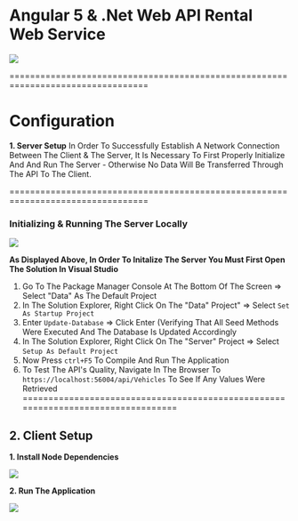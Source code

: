 # Angular 5 & .Net Web API Rental Web Service

![](https://github.com/YoniProbeh/RentalAPI/blob/master/Client/src/img/overview-min.gif?raw=true)

=================================================================================
# Configuration

**1. Server Setup**
In Order To Successfully Establish A Network Connection Between The Client & The Server,
It Is Necessary To First Properly Initialize And And Run The Server - Otherwise No Data Will Be Transferred Through The API To The Client.

=================================================================================

### Initializing & Running The Server Locally

![](https://github.com/YoniProbeh/RentalAPI/blob/master/Server/Library/img/build-min.gif?raw=true)

**As Displayed Above, In Order To Initalize The Server You Must First Open The Solution In Visual Studio**
1. Go To The Package Manager Console At The Bottom Of The Screen => Select "Data" As The Default Project
2. In The Solution Explorer, Right Click On The "Data" Project" => Select `Set As Startup Project`
3. Enter `Update-Database` => Click Enter (Verifying That All Seed Methods Were Executed And The Database Is Updated Accordingly
4. In The Solution Explorer, Right Click On The "Server" Project => Select `Setup As Default Project`
5. Now Press `ctrl+F5` To Compile And Run The Application
6. To Test The API's Quality, Navigate In The Browser To `https://localhost:56004/api/Vehicles` To See If Any Values Were Retrieved
=================================================================================

## 2. Client Setup

**1. Install Node Dependencies**

![](https://github.com/YoniProbeh/RentalAPI/blob/master/Client/src/img/install-min.gif?raw=true)

**2. Run The Application**

![](https://github.com/YoniProbeh/RentalAPI/blob/master/Client/src/img/serve-min.gif?raw=true)
